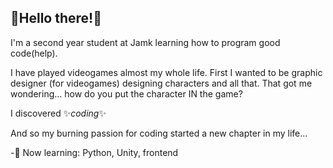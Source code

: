 ## 🌻Hello there!🌻

I'm a second year student at Jamk learning how to program good code(help).

I have played videogames almost my whole life. First I wanted to be graphic designer (for videogames) designing characters and all that. That got me wondering... how do you put the character IN the game?

I discovered ✨*coding*✨

And so my burning passion for coding started a new chapter in my life... 

-🍂 Now learning: Python, Unity, frontend

<!--
**MiniNoita/mininoita** is a ✨ _special_ ✨ repository because its `README.md` (this file) appears on your GitHub profile.

Here are some ideas to get you started:

- 🔭 I’m currently working on ...
- 🌱 I’m currently learning ...
- 👯 I’m looking to collaborate on ...
- 🤔 I’m looking for help with ...
- 💬 Ask me about ...
- 📫 How to reach me: ...
- 😄 Pronouns: ...
- ⚡ Fun fact: ...
-->
